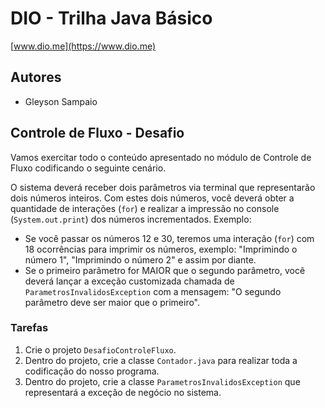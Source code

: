 # DIO - Trilha Java Básico

[www.dio.me](https://www.dio.me)

## Autores

- Gleyson Sampaio

## Controle de Fluxo - Desafio

Vamos exercitar todo o conteúdo apresentado no módulo de Controle de Fluxo codificando o seguinte cenário.

O sistema deverá receber dois parâmetros via terminal que representarão dois números inteiros. Com estes dois números, você deverá obter a quantidade de interações (`for`) e realizar a impressão no console (`System.out.print`) dos números incrementados. Exemplo:

- Se você passar os números 12 e 30, teremos uma interação (`for`) com 18 ocorrências para imprimir os números, exemplo: "Imprimindo o número 1", "Imprimindo o número 2" e assim por diante.
- Se o primeiro parâmetro for MAIOR que o segundo parâmetro, você deverá lançar a exceção customizada chamada de `ParametrosInvalidosException` com a mensagem: "O segundo parâmetro deve ser maior que o primeiro".

### Tarefas

1. Crie o projeto `DesafioControleFluxo`.
2. Dentro do projeto, crie a classe `Contador.java` para realizar toda a codificação do nosso programa.
3. Dentro do projeto, crie a classe `ParametrosInvalidosException` que representará a exceção de negócio no sistema.
